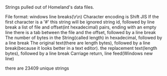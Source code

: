 Strings pulled out of Homeland's data files.

File format:
windows line breaks(\r\n)
Character encoding is Shift JIS
If the first character is a '#' this string will be ignored
string id, followed by line break
a list of file and offset(int hexadecimal) pairs, ending with an empty line
	there is a tab between the file and the offset, followed by a line break
The number of bytes in the String(called length) in hexadecimal, followed by a line break
The original text(there are length bytes), followed by a line break(because it looks better in a text editor).
the replacement text(length bytes), followed by a line break
Carriage return, line feed(Windows new line)

there are 23409 unique strings
